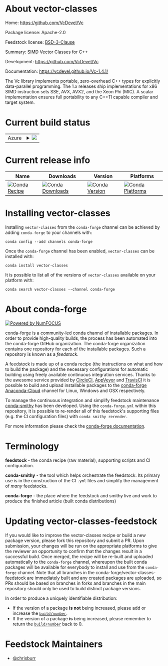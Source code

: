 About vector-classes
====================

Home: https://github.com/VcDevel/Vc

Package license: Apache-2.0

Feedstock license: [BSD-3-Clause](https://github.com/conda-forge/vector-classes-feedstock/blob/master/LICENSE.txt)

Summary: SIMD Vector Classes for C++

Development: https://github.com/VcDevel/Vc

Documentation: https://vcdevel.github.io/Vc-1.4.1/

The Vc library implements portable, zero-overhead C++ types for explicitly
data-parallel programming. The 1.x releases ship implementations for x86
SIMD instruction sets SSE, AVX, AVX2, and the Xeon Phi (MIC). A scalar
implementation ensures full portability to any C++11 capable compiler and
target system.


Current build status
====================


<table>
    
  <tr>
    <td>Azure</td>
    <td>
      <details>
        <summary>
          <a href="https://dev.azure.com/conda-forge/feedstock-builds/_build/latest?definitionId=11622&branchName=master">
            <img src="https://dev.azure.com/conda-forge/feedstock-builds/_apis/build/status/vector-classes-feedstock?branchName=master">
          </a>
        </summary>
        <table>
          <thead><tr><th>Variant</th><th>Status</th></tr></thead>
          <tbody><tr>
              <td>linux_64</td>
              <td>
                <a href="https://dev.azure.com/conda-forge/feedstock-builds/_build/latest?definitionId=11622&branchName=master">
                  <img src="https://dev.azure.com/conda-forge/feedstock-builds/_apis/build/status/vector-classes-feedstock?branchName=master&jobName=linux&configuration=linux_64_" alt="variant">
                </a>
              </td>
            </tr><tr>
              <td>osx_64</td>
              <td>
                <a href="https://dev.azure.com/conda-forge/feedstock-builds/_build/latest?definitionId=11622&branchName=master">
                  <img src="https://dev.azure.com/conda-forge/feedstock-builds/_apis/build/status/vector-classes-feedstock?branchName=master&jobName=osx&configuration=osx_64_" alt="variant">
                </a>
              </td>
            </tr>
          </tbody>
        </table>
      </details>
    </td>
  </tr>
</table>

Current release info
====================

| Name | Downloads | Version | Platforms |
| --- | --- | --- | --- |
| [![Conda Recipe](https://img.shields.io/badge/recipe-vector--classes-green.svg)](https://anaconda.org/conda-forge/vector-classes) | [![Conda Downloads](https://img.shields.io/conda/dn/conda-forge/vector-classes.svg)](https://anaconda.org/conda-forge/vector-classes) | [![Conda Version](https://img.shields.io/conda/vn/conda-forge/vector-classes.svg)](https://anaconda.org/conda-forge/vector-classes) | [![Conda Platforms](https://img.shields.io/conda/pn/conda-forge/vector-classes.svg)](https://anaconda.org/conda-forge/vector-classes) |

Installing vector-classes
=========================

Installing `vector-classes` from the `conda-forge` channel can be achieved by adding `conda-forge` to your channels with:

```
conda config --add channels conda-forge
```

Once the `conda-forge` channel has been enabled, `vector-classes` can be installed with:

```
conda install vector-classes
```

It is possible to list all of the versions of `vector-classes` available on your platform with:

```
conda search vector-classes --channel conda-forge
```


About conda-forge
=================

[![Powered by NumFOCUS](https://img.shields.io/badge/powered%20by-NumFOCUS-orange.svg?style=flat&colorA=E1523D&colorB=007D8A)](http://numfocus.org)

conda-forge is a community-led conda channel of installable packages.
In order to provide high-quality builds, the process has been automated into the
conda-forge GitHub organization. The conda-forge organization contains one repository
for each of the installable packages. Such a repository is known as a *feedstock*.

A feedstock is made up of a conda recipe (the instructions on what and how to build
the package) and the necessary configurations for automatic building using freely
available continuous integration services. Thanks to the awesome service provided by
[CircleCI](https://circleci.com/), [AppVeyor](https://www.appveyor.com/)
and [TravisCI](https://travis-ci.com/) it is possible to build and upload installable
packages to the [conda-forge](https://anaconda.org/conda-forge)
[Anaconda-Cloud](https://anaconda.org/) channel for Linux, Windows and OSX respectively.

To manage the continuous integration and simplify feedstock maintenance
[conda-smithy](https://github.com/conda-forge/conda-smithy) has been developed.
Using the ``conda-forge.yml`` within this repository, it is possible to re-render all of
this feedstock's supporting files (e.g. the CI configuration files) with ``conda smithy rerender``.

For more information please check the [conda-forge documentation](https://conda-forge.org/docs/).

Terminology
===========

**feedstock** - the conda recipe (raw material), supporting scripts and CI configuration.

**conda-smithy** - the tool which helps orchestrate the feedstock.
                   Its primary use is in the construction of the CI ``.yml`` files
                   and simplify the management of *many* feedstocks.

**conda-forge** - the place where the feedstock and smithy live and work to
                  produce the finished article (built conda distributions)


Updating vector-classes-feedstock
=================================

If you would like to improve the vector-classes recipe or build a new
package version, please fork this repository and submit a PR. Upon submission,
your changes will be run on the appropriate platforms to give the reviewer an
opportunity to confirm that the changes result in a successful build. Once
merged, the recipe will be re-built and uploaded automatically to the
`conda-forge` channel, whereupon the built conda packages will be available for
everybody to install and use from the `conda-forge` channel.
Note that all branches in the conda-forge/vector-classes-feedstock are
immediately built and any created packages are uploaded, so PRs should be based
on branches in forks and branches in the main repository should only be used to
build distinct package versions.

In order to produce a uniquely identifiable distribution:
 * If the version of a package **is not** being increased, please add or increase
   the [``build/number``](https://conda.io/docs/user-guide/tasks/build-packages/define-metadata.html#build-number-and-string).
 * If the version of a package **is** being increased, please remember to return
   the [``build/number``](https://conda.io/docs/user-guide/tasks/build-packages/define-metadata.html#build-number-and-string)
   back to 0.

Feedstock Maintainers
=====================

* [@chrisburr](https://github.com/chrisburr/)

